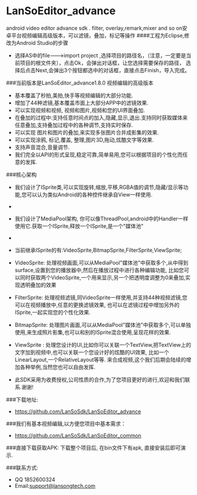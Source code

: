 # LanSoEditor_advance
android  video editor  advance sdk . filter, overlay,remark,mixer and so on安卓平台视频编辑高级版本，可以滤镜，叠加，标记等操作
####工程为Eclipse,修改为Android Studio的步骤
*  选择AS中的file--->import project ,选择项目的路径名，（注意，一定要是当前项目的根文件夹），点击Ok，会弹出对话框，让您选择需要保存的路径， 选择后点击Next,会弹出3个按钮都选中的对话框，直接点击Finish，导入完成。

###当前版本是LanSoEditor_advance1.8.0 视频编辑的高级版本
*  基本覆盖了秒拍,美拍,快手等视频编辑的大部分功能.
*  增加了44种滤镜,基本覆盖市面上大部分APP中的滤镜效果.
*  可以实现视频和视频, 视频和图片,视频和您的UI界面叠加.
*  在叠加的过程中:支持任意时间点的加入,隐藏,显示,退出.支持同时获取媒体来任意叠加,支持叠加过程中的各种调节,支持实时保存.
*  可以实现 图片和图片的叠加,来实现多张图片合并成影集的效果.
*  可以实现涂鸦, 标记,覆盖, 整理,图片3D,拖动,炫酷文字等效果.
*  支持声音混合,音量调节.
*  我们完全以API的形式呈现,稳定可靠,简单易用,您可以根据项目的个性化而任意的发挥.


###核心架构
*  我们设计了ISprite类,可以实现旋转,缩放,平移,RGBA值的调节,隐藏/显示等功能,您可以认为类似Android的各种控件继承自View一样使用.
*
*  我们设计了MediaPool架构, 你可以像ThreadPool,android中的Handler一样使用它.获取一个ISprite,释放一个ISprite,是一个"媒体池"
*  
*  当前继承ISprite的有:VideoSprite,BitmapSprite,FilterSprite,ViewSprite; 
*  VideoSprite: 处理视频画面,可以从MediaPool"媒体池"中获取多个,从中得到surface,设置到您的播放器中,然后在播放过程中进行各种编辑功能,
								比如您可以同时获取两个VideoSprite,一个用来显示,另一个把透明度调整为0来叠加,实现透明叠加的效果								
								
*  FilterSprite: 处理视频滤镜,同VideoSprite一样使用,并支持44种视频滤镜,您可以在视频播放中,任意的更换滤镜效果,
									也可以在滤镜过程中增加另外的ISprite,一起实现您的个性化效果.
									
*  BitmapSprite: 处理图片画面,可以从MediaPool"媒体池"中获取多个,可以单独使用,来生成照片影集,也可以和别的ISprite混合使用,呈现花样的效果.

*  ViewSprite  : 处理您设计的UI,比如你可以关联一个TextView,把TextView上的文字加到视频中,也可以关联一个您设计好的炫酷的UI效果,
								比如一个LinearLayout,一个RelativeLayout等等.							来合成视频,这个我们后期会陆续的增加各种举例,当然您也可以自由发挥.			
													
*  此SDK采用为收费授权,公司性质的合作,为了您项目更好的进行,欢迎和我们联系.谢谢!

###下载地址: 
*  https://github.com/LanSoSdk/LanSoEditor_advance

###我们有基本视频编辑,以方便您项目中基本需求：
*	https://github.com/LanSoSdk/LanSoEditor_common


###直接下载获取APK:
   下载整个项目后, 在bin文件下有apk, 直接安装后即可演示.


###联系方式:
*   QQ 1852600324 
*   Email:support@lansongtech.com
